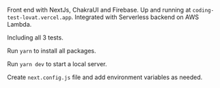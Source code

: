 Front end with NextJs, ChakraUI and Firebase. Up and running at `coding-test-lovat.vercel.app`. Integrated with Serverless backend on AWS Lambda.

Including all 3 tests.

Run `yarn` to install all packages.

Run `yarn dev` to start a local server.

Create `next.config.js` file and add environment variables as needed.
